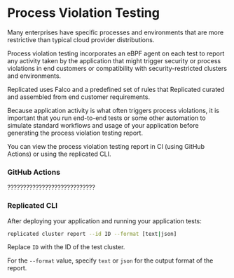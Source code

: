 # Process Violation Testing

Many enterprises have specific processes and environments that are more restrictive than typical cloud provider distributions.

Process violation testing incorporates an eBPF agent on each test to report any activity taken by the application that might trigger security or process violations in end customers or compatibility with security-restricted clusters and environments.

Replicated uses Falco and a predefined set of rules that Replicated curated and assembled from end customer requirements.

Because application activity is what often triggers process violations, it is important that you run end-to-end tests or some other automation to simulate standard workflows and usage of your application before generating the process violation testing report.

You can view the process violation testing report in CI (using GitHub Actions) or using the replicated CLI.


### GitHub Actions

????????????????????????????

### Replicated CLI

After deploying your application and running your application tests:

```bash
replicated cluster report --id ID --format [text|json]
```

Replace `ID` with the ID of the test cluster.

For the `--format` value, specify `text` or `json` for the output format of the report.